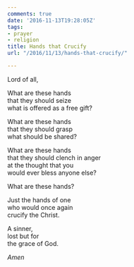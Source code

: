```yaml
---
comments: true
date: '2016-11-13T19:28:05Z'
tags:
- prayer
- religion
title: Hands that Crucify
url: "/2016/11/13/hands-that-crucify/"

---
```

Lord of all,

What are these hands  
that they should seize   
what is offered as a free gift?

What are these hands  
that they should grasp  
what should be shared?

What are these hands  
that they should clench in anger  
at the thought that you   
would ever bless anyone else?

What are these hands?

Just the hands of one  
who would once again   
crucify the Christ.

A sinner,  
lost but for  
the grace of God.

*Amen*
